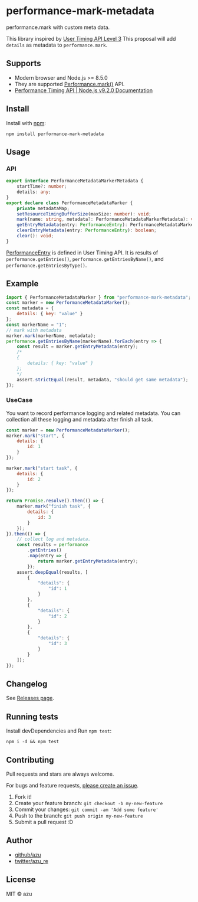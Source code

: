 # performance-mark-metadata

performance.mark with custom meta data.

This library inspired by [User Timing API Level 3](https://docs.google.com/presentation/d/1d64Y4rtLCxobGgljVySU2CJpMPK5ksaiZuv3ka1dCVA/edit#slide=id.p "User Timing L3")
This proposal will add `details` as metadata to `performance.mark`.

## Supports

- Modern browser and Node.js >= 8.5.0
- They are supported [Performance.mark()](https://developer.mozilla.org/en-US/docs/Web/API/Performance/mark "Performance.mark()") API.
- [Performance Timing API | Node.js v9.2.0 Documentation](https://nodejs.org/api/perf_hooks.html "Performance Timing API | Node.js v9.2.0 Documentation")

## Install

Install with [npm](https://www.npmjs.com/):

    npm install performance-mark-metadata

## Usage

### API

```ts
export interface PerformanceMetadataMarkerMetadata {
    startTime?: number;
    details: any;
}
export declare class PerformanceMetadataMarker {
    private metadataMap;
    setResourceTimingBufferSize(maxSize: number): void;
    mark(name: string, metadata?: PerformanceMetadataMarkerMetadata): void;
    getEntryMetadata(entry: PerformanceEntry): PerformanceMetadataMarkerMetadata | undefined;
    clearEntryMetadata(entry: PerformanceEntry): boolean;
    clear(): void;
}
```

[PerformanceEntry](https://developer.mozilla.org/en-US/docs/Web/API/PerformanceEntry "PerformanceEntry") is defined in User Timing API.
It is results of `performance.getEntries()`, `performance.getEntriesByName()`, and `performance.getEntriesByType()`.

## Example

```js
import { PerformanceMetadataMarker } from "performance-mark-metadata";
const marker = new PerformanceMetadataMarker();
const metadata = {
    details: { key: "value" }
};
const markerName = "1";
// mark with metadata
marker.mark(markerName, metadata);
performance.getEntriesByName(markerName).forEach(entry => {
    const result = marker.getEntryMetadata(entry);
    /*
    {
        details: { key: "value" }
    };
    */
    assert.strictEqual(result, metadata, "should get same metadata");
});
```

### UseCase

You want to record performance logging and related metadata.
You can collection all these logging and metadata after finish all task. 

```js
const marker = new PerformanceMetadataMarker();
marker.mark("start", {
    details: {
        id: 1
    }
});

marker.mark("start task", {
    details: {
        id: 2
    }
});

return Promise.resolve().then(() => {
    marker.mark("finish task", {
        details: {
            id: 3
        }
    });
}).then(() => {
    // collect log and metadata.
    const results = performance
        .getEntries()
        .map(entry => {
            return marker.getEntryMetadata(entry);
        });
    assert.deepEqual(results, [
        {
            "details": {
                "id": 1
            }
        },
        {
            "details": {
                "id": 2
            }
        },
        {
            "details": {
                "id": 3
            }
        }
    ]);
});
```

## Changelog

See [Releases page](https://github.com/azu/performance-mark-metadata/releases).

## Running tests

Install devDependencies and Run `npm test`:

    npm i -d && npm test

## Contributing

Pull requests and stars are always welcome.

For bugs and feature requests, [please create an issue](https://github.com/azu/performance-mark-metadata/issues).

1. Fork it!
2. Create your feature branch: `git checkout -b my-new-feature`
3. Commit your changes: `git commit -am 'Add some feature'`
4. Push to the branch: `git push origin my-new-feature`
5. Submit a pull request :D

## Author

- [github/azu](https://github.com/azu)
- [twitter/azu_re](https://twitter.com/azu_re)

## License

MIT © azu

